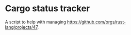 # Cargo status tracker

A script to help with managing <https://github.com/orgs/rust-lang/projects/47>.
